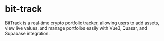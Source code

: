 # bit-track
 BitTrack is a real-time crypto portfolio tracker, allowing users to add assets, view live values, and manage portfolios easily with Vue3, Quasar, and Supabase integration.
